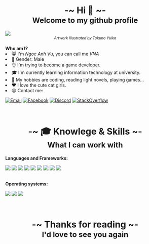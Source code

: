 <h1 align="center">
    <b size="30px">-~ Hi 👋 ~-</b>
    <br/>
    <small>Welcome to my github profile</small>
</h1>

<img src="https://i.imgur.com/qDa9eSX.jpg"/>
<div align="center">
    <small><i>Artwork Illustrated by Tokuno Yuika</i></small>
</div>

<br/>
<b>Who am I?</b>

<li>😸 I'm <i>Ngoc Anh Vu</i>, you can call me <i>VNA</i></li>
<li>🤠 Gender: Male</li>
<li>👌 I'm trying to become a game developer.</li>
<li>🎓 I'm currently learning information technology at university.</li>
<li>🤤 My hobbies are coding, reading light novels, playing games...</li>
<li>❤️ I love the cute cat girls.</li>
<li>😍 Contact me:</li>

[![Email](https://img.shields.io/badge/Email-vn.vna@outlook.com-blue?style=for-the-badge&logo=microsoft)](mailto:vnvna@outlook.com)
[![Facebook](https://img.shields.io/badge/Facebook-Hardi%20V%C5%A9-blue?style=for-the-badge&logo=facebook)](https://www.facebook.com/aka.twc)
[![Discord](https://img.shields.io/badge/Discord-VNA%238380-purple?style=for-the-badge&logo=discord)]()
[![StackOverflow](https://img.shields.io/badge/Stack%20Overflow-VN%20VNA-orange?style=for-the-badge&logo=stackoverflow)](https://stackoverflow.com/users/14163804/vn-vna)

<br/>
<h1 align="center">
    <b>-~ 🎓 Knowlege & Skills ~-</b>
    <br/>
    <small>What I can work with</small>
</h1>

<b>Languages and Frameworks:</b>

![](https://img.shields.io/badge/C%2B%2B-00599C?style=for-the-badge&logo=c%2B%2B&logoColor=blue&labelColor=black)
![](https://img.shields.io/badge/Vulkan-white?style=for-the-badge&logo=vulkan&logoColor=red&labelColor=black)
![](https://img.shields.io/badge/Java-ED8B00?style=for-the-badge&logo=java&logoColor=red&labelColor=black)
![](https://img.shields.io/badge/LWJGL-gray?style=for-the-badge&logo=java&logoColor=red&labelColor=black)
![](https://img.shields.io/badge/TypeScript-blue?style=for-the-badge&logo=typescript&logoColor=blue&labelColor=black)
![](https://img.shields.io/badge/JavaScript-323330?style=for-the-badge&logo=javascript&logoColor=F7DF1E&labelColor=black)
![](https://img.shields.io/badge/Node.js-43853D?style=for-the-badge&logo=node.js&logoColor=green&labelColor=black)
![](https://img.shields.io/badge/React-20232A?style=for-the-badge&logo=react&logoColor=61DAFB&labelColor=black)
![](https://img.shields.io/badge/C-00599C?style=for-the-badge&logo=c&logoColor=blue&labelColor=black)

<br />
<b>Operating systems:</b>

![](https://img.shields.io/badge/Windows-0078D6?style=for-the-badge&logo=windows&logoColor=white)
![](https://img.shields.io/badge/Ubuntu-E95420?style=for-the-badge&logo=ubuntu&logoColor=white)
![](https://img.shields.io/badge/Arch_Linux-1793D1?style=for-the-badge&logo=arch-linux&logoColor=white)

<br/>
<h1 align="center">
    <b>-~ Thanks for reading ~-</b>
    <br/>
    <small>I'd love to see you again</small>
</h1>
